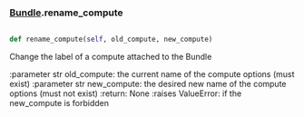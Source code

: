 ### [Bundle](Bundle.md).rename_compute

```py

def rename_compute(self, old_compute, new_compute)

```



Change the label of a compute attached to the Bundle

:parameter str old_compute: the current name of the compute options
    (must exist)
:parameter str new_compute: the desired new name of the compute options
    (must not exist)
:return: None
:raises ValueError: if the new_compute is forbidden


